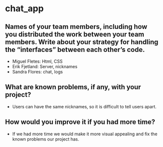 # chat_app

## Names of your team members, including how you distributed the work between your team members. Write about your strategy for handling the “interfaces” between each other’s code. 
* Miguel Fletes: Html, CSS
* Erik Fjetland: Server, nicknames
* Sandra Flores: chat, logs

## What are known problems, if any, with your project?
* Users can have the same nicknames, so it is difficult to tell users apart.

## How would you improve it if you had more time?
* If we had more time we would make it more visual appealing and fix the known problems our project has.
